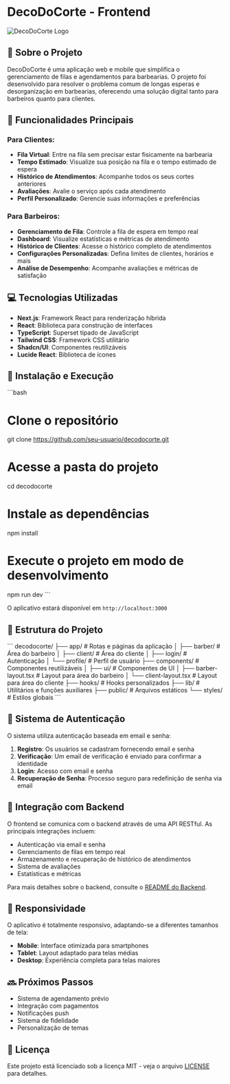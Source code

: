 # DecoDoCorte - Frontend

![DecoDoCorte Logo](https://via.placeholder.com/150x150.png?text=DecoDoCorte)

## 📱 Sobre o Projeto

DecoDoCorte é uma aplicação web e mobile que simplifica o gerenciamento de filas e agendamentos para barbearias. O projeto foi desenvolvido para resolver o problema comum de longas esperas e desorganização em barbearias, oferecendo uma solução digital tanto para barbeiros quanto para clientes.

## 🚀 Funcionalidades Principais

### Para Clientes:
- **Fila Virtual**: Entre na fila sem precisar estar fisicamente na barbearia
- **Tempo Estimado**: Visualize sua posição na fila e o tempo estimado de espera
- **Histórico de Atendimentos**: Acompanhe todos os seus cortes anteriores
- **Avaliações**: Avalie o serviço após cada atendimento
- **Perfil Personalizado**: Gerencie suas informações e preferências

### Para Barbeiros:
- **Gerenciamento de Fila**: Controle a fila de espera em tempo real
- **Dashboard**: Visualize estatísticas e métricas de atendimento
- **Histórico de Clientes**: Acesse o histórico completo de atendimentos
- **Configurações Personalizadas**: Defina limites de clientes, horários e mais
- **Análise de Desempenho**: Acompanhe avaliações e métricas de satisfação

## 💻 Tecnologias Utilizadas

- **Next.js**: Framework React para renderização híbrida
- **React**: Biblioteca para construção de interfaces
- **TypeScript**: Superset tipado de JavaScript
- **Tailwind CSS**: Framework CSS utilitário
- **Shadcn/UI**: Componentes reutilizáveis
- **Lucide React**: Biblioteca de ícones

## 🔧 Instalação e Execução

\`\`\`bash
# Clone o repositório
git clone https://github.com/seu-usuario/decodocorte.git

# Acesse a pasta do projeto
cd decodocorte

# Instale as dependências
npm install

# Execute o projeto em modo de desenvolvimento
npm run dev
\`\`\`

O aplicativo estará disponível em `http://localhost:3000`

## 📁 Estrutura do Projeto

\`\`\`
decodocorte/
├── app/                    # Rotas e páginas da aplicação
│   ├── barber/             # Área do barbeiro
│   ├── client/             # Área do cliente
│   ├── login/              # Autenticação
│   └── profile/            # Perfil de usuário
├── components/             # Componentes reutilizáveis
│   ├── ui/                 # Componentes de UI
│   ├── barber-layout.tsx   # Layout para área do barbeiro
│   └── client-layout.tsx   # Layout para área do cliente
├── hooks/                  # Hooks personalizados
├── lib/                    # Utilitários e funções auxiliares
├── public/                 # Arquivos estáticos
└── styles/                 # Estilos globais
\`\`\`

## 🔄 Sistema de Autenticação

O sistema utiliza autenticação baseada em email e senha:

1. **Registro**: Os usuários se cadastram fornecendo email e senha
2. **Verificação**: Um email de verificação é enviado para confirmar a identidade
3. **Login**: Acesso com email e senha
4. **Recuperação de Senha**: Processo seguro para redefinição de senha via email

## 🔄 Integração com Backend

O frontend se comunica com o backend através de uma API RESTful. As principais integrações incluem:

- Autenticação via email e senha
- Gerenciamento de filas em tempo real
- Armazenamento e recuperação de histórico de atendimentos
- Sistema de avaliações
- Estatísticas e métricas

Para mais detalhes sobre o backend, consulte o [README do Backend](./backend/README.md).

## 📱 Responsividade

O aplicativo é totalmente responsivo, adaptando-se a diferentes tamanhos de tela:
- **Mobile**: Interface otimizada para smartphones
- **Tablet**: Layout adaptado para telas médias
- **Desktop**: Experiência completa para telas maiores

## 🔜 Próximos Passos

- Sistema de agendamento prévio
- Integração com pagamentos
- Notificações push
- Sistema de fidelidade
- Personalização de temas

## 📄 Licença

Este projeto está licenciado sob a licença MIT - veja o arquivo [LICENSE](LICENSE) para detalhes.

